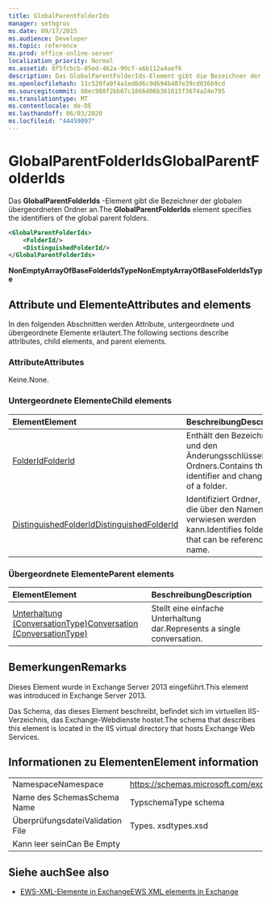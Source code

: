 ```yaml
---
title: GlobalParentFolderIds
manager: sethgros
ms.date: 09/17/2015
ms.audience: Developer
ms.topic: reference
ms.prod: office-online-server
localization_priority: Normal
ms.assetid: 8f5fcbcb-05ed-462a-99cf-a6b112a4aef6
description: Das GlobalParentFolderIds-Element gibt die Bezeichner der globalen übergeordneten Ordner an.
ms.openlocfilehash: 11c520fa0f4a1ed6d6c9d694b407e39cd036b9cd
ms.sourcegitcommit: 88ec988f2bb67c1866d06b361615f3674a24e795
ms.translationtype: MT
ms.contentlocale: de-DE
ms.lasthandoff: 06/03/2020
ms.locfileid: "44459097"
---
```

# <a name="globalparentfolderids"></a><span data-ttu-id="17459-103">GlobalParentFolderIds</span><span class="sxs-lookup"><span data-stu-id="17459-103">GlobalParentFolderIds</span></span>

<span data-ttu-id="17459-104">Das **GlobalParentFolderIds** -Element gibt die Bezeichner der globalen übergeordneten Ordner an.</span><span class="sxs-lookup"><span data-stu-id="17459-104">The **GlobalParentFolderIds** element specifies the identifiers of the global parent folders.</span></span> 
  
```XML
<GlobalParentFolderIds>
    <FolderId/>
    <DistinguishedFolderId/>
</GlobalParentFolderIds>
```

 <span data-ttu-id="17459-105">**NonEmptyArrayOfBaseFolderIdsType**</span><span class="sxs-lookup"><span data-stu-id="17459-105">**NonEmptyArrayOfBaseFolderIdsType**</span></span>
## <a name="attributes-and-elements"></a><span data-ttu-id="17459-106">Attribute und Elemente</span><span class="sxs-lookup"><span data-stu-id="17459-106">Attributes and elements</span></span>

<span data-ttu-id="17459-107">In den folgenden Abschnitten werden Attribute, untergeordnete und übergeordnete Elemente erläutert.</span><span class="sxs-lookup"><span data-stu-id="17459-107">The following sections describe attributes, child elements, and parent elements.</span></span>
  
### <a name="attributes"></a><span data-ttu-id="17459-108">Attribute</span><span class="sxs-lookup"><span data-stu-id="17459-108">Attributes</span></span>

<span data-ttu-id="17459-109">Keine.</span><span class="sxs-lookup"><span data-stu-id="17459-109">None.</span></span>
  
### <a name="child-elements"></a><span data-ttu-id="17459-110">Untergeordnete Elemente</span><span class="sxs-lookup"><span data-stu-id="17459-110">Child elements</span></span>

|<span data-ttu-id="17459-111">**Element**</span><span class="sxs-lookup"><span data-stu-id="17459-111">**Element**</span></span>|<span data-ttu-id="17459-112">**Beschreibung**</span><span class="sxs-lookup"><span data-stu-id="17459-112">**Description**</span></span>|
|:-----|:-----|
|[<span data-ttu-id="17459-113">FolderId</span><span class="sxs-lookup"><span data-stu-id="17459-113">FolderId</span></span>](folderid.md) <br/> |<span data-ttu-id="17459-114">Enthält den Bezeichner und den Änderungsschlüssel eines Ordners.</span><span class="sxs-lookup"><span data-stu-id="17459-114">Contains the identifier and change key of a folder.</span></span>  <br/> |
|[<span data-ttu-id="17459-115">DistinguishedFolderId</span><span class="sxs-lookup"><span data-stu-id="17459-115">DistinguishedFolderId</span></span>](distinguishedfolderid.md) <br/> |<span data-ttu-id="17459-116">Identifiziert Ordner, auf die über den Namen verwiesen werden kann.</span><span class="sxs-lookup"><span data-stu-id="17459-116">Identifies folders that can be referenced by name.</span></span>  <br/> |
   
### <a name="parent-elements"></a><span data-ttu-id="17459-117">Übergeordnete Elemente</span><span class="sxs-lookup"><span data-stu-id="17459-117">Parent elements</span></span>

|<span data-ttu-id="17459-118">**Element**</span><span class="sxs-lookup"><span data-stu-id="17459-118">**Element**</span></span>|<span data-ttu-id="17459-119">**Beschreibung**</span><span class="sxs-lookup"><span data-stu-id="17459-119">**Description**</span></span>|
|:-----|:-----|
|[<span data-ttu-id="17459-120">Unterhaltung (ConversationType)</span><span class="sxs-lookup"><span data-stu-id="17459-120">Conversation (ConversationType)</span></span>](conversation-conversationtype.md) <br/> |<span data-ttu-id="17459-121">Stellt eine einfache Unterhaltung dar.</span><span class="sxs-lookup"><span data-stu-id="17459-121">Represents a single conversation.</span></span>  <br/> |
   
## <a name="remarks"></a><span data-ttu-id="17459-122">Bemerkungen</span><span class="sxs-lookup"><span data-stu-id="17459-122">Remarks</span></span>

<span data-ttu-id="17459-123">Dieses Element wurde in Exchange Server 2013 eingeführt.</span><span class="sxs-lookup"><span data-stu-id="17459-123">This element was introduced in Exchange Server 2013.</span></span>
  
<span data-ttu-id="17459-124">Das Schema, das dieses Element beschreibt, befindet sich im virtuellen IIS-Verzeichnis, das Exchange-Webdienste hostet.</span><span class="sxs-lookup"><span data-stu-id="17459-124">The schema that describes this element is located in the IIS virtual directory that hosts Exchange Web Services.</span></span>
  
## <a name="element-information"></a><span data-ttu-id="17459-125">Informationen zu Elementen</span><span class="sxs-lookup"><span data-stu-id="17459-125">Element information</span></span>

|||
|:-----|:-----|
|<span data-ttu-id="17459-126">Namespace</span><span class="sxs-lookup"><span data-stu-id="17459-126">Namespace</span></span>  <br/> |https://schemas.microsoft.com/exchange/services/2006/types  <br/> |
|<span data-ttu-id="17459-127">Name des Schemas</span><span class="sxs-lookup"><span data-stu-id="17459-127">Schema Name</span></span>  <br/> |<span data-ttu-id="17459-128">Typschema</span><span class="sxs-lookup"><span data-stu-id="17459-128">Type schema</span></span>  <br/> |
|<span data-ttu-id="17459-129">Überprüfungsdatei</span><span class="sxs-lookup"><span data-stu-id="17459-129">Validation File</span></span>  <br/> |<span data-ttu-id="17459-130">Types. xsd</span><span class="sxs-lookup"><span data-stu-id="17459-130">types.xsd</span></span>  <br/> |
|<span data-ttu-id="17459-131">Kann leer sein</span><span class="sxs-lookup"><span data-stu-id="17459-131">Can Be Empty</span></span>  <br/> ||
   
## <a name="see-also"></a><span data-ttu-id="17459-132">Siehe auch</span><span class="sxs-lookup"><span data-stu-id="17459-132">See also</span></span>



- [<span data-ttu-id="17459-133">EWS-XML-Elemente in Exchange</span><span class="sxs-lookup"><span data-stu-id="17459-133">EWS XML elements in Exchange</span></span>](ews-xml-elements-in-exchange.md)

